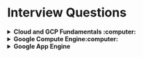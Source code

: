 # Interview Questions<b>

<details>
 <summary> <b> Cloud and GCP Fundamentals :computer: </b>  </summary>
  
  1. What is a Cloud? 
  
  2. Explain various cloud service models.
  
  3. Explain various cloud deployment models.
  4. Explain difference between Google Cloud, Google Cloud Platform and GSuite.
  5. Explain GCP Global Infrastructure terminologies: Region, Availability Zone
  6. Explain Regional services vs Global Services 
  7. Explain Regional Resources vs Global Resources vs Zonal Resources
  8. How pricing works with Google Cloud Platform services? | Billing Account
  9. What is GCP CloudShell and when to use?
  10. What is GCP SDK? 
  11. Explain GCP Resource Hierarchy.
  12. What is a GCP Resource and GCP Resource Manager
  13. What are Resource Labels? 
  14. What is the difference between GCP Resource Labels and Tags? With atleast 2 use-cases
  
</details>
<details>
 <summary> <b>  Google Compute Engine:computer: </b>  </summary>
  
  1. <a href="https://cloud.google.com/compute/docs/faq">Google Compute Engine FAQs</a>
  
  2. What are the differnet ways of provisioning Google Compute Engine?
  
  3. Protocols for connecting to Linux and Windows GCE Instance.
  
</details>
<details>
 <summary> <b> Google App Engine </b>  </summary>
  
  [Google Cloud Platform FAQs](https://cloud.google.com/compute/docs/faq)
  
</details>
